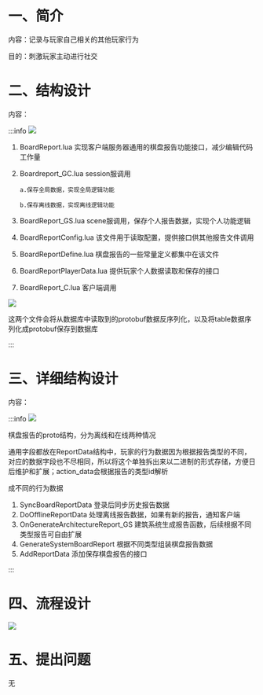 # 一、简介
内容：记录与玩家自己相关的其他玩家行为

目的：刺激玩家主动进行社交



# 二、结构设计
内容：

:::info
![](https://cdn.nlark.com/yuque/0/2024/png/44713460/1720575192564-2fd2dee6-d7fd-4854-9aa1-c6d2779f8680.png)

1. BoardReport.lua 实现客户端服务器通用的棋盘报告功能接口，减少编辑代码工作量
2. Boardreport_GC.lua session服调用 

       a.保存全局数据，实现全局逻辑功能

       b.保存离线数据，实现离线逻辑功能

3. BoardReport_GS.lua scene服调用，保存个人报告数据，实现个人功能逻辑
4. BoardReportConfig.lua 该文件用于读取配置，提供接口供其他报告文件调用
5. BoardReportDefine.lua 棋盘报告的一些常量定义都集中在该文件
6. BoardReportPlayerData.lua 提供玩家个人数据读取和保存的接口
7. BoardReport_C.lua 客户端调用



![](https://cdn.nlark.com/yuque/0/2024/png/44713460/1720493729704-c5325167-0544-4dab-be15-87be6036b62c.png)

这两个文件会将从数据库中读取到的protobuf数据反序列化，以及将table数据序列化成protobuf保存到数据库

:::



# 三、详细结构设计
内容：

:::info
![](https://cdn.nlark.com/yuque/0/2024/png/44713460/1720575359571-23f424b2-0507-4cf4-9383-d5290b4f1ba2.png)

棋盘报告的proto结构，分为离线和在线两种情况

通用字段都放在ReportData结构中，玩家的行为数据因为根据报告类型的不同，对应的数据字段也不尽相同，所以将这个单独拆出来以二进制的形式存储，方便日后维护和扩展；action_data会根据报告的类型id解析

成不同的行为数据



1. SyncBoardReportData 登录后同步历史报告数据
2. DoOfflineReportData 处理离线报告数据，如果有新的报告，通知客户端
3. OnGenerateArchitectureReport_GS 建筑系统生成报告函数，后续根据不同类型报告可自由扩展
4. GenerateSystemBoardReport 根据不同类型组装棋盘报告数据
5. AddReportData 添加保存棋盘报告的接口

:::



# 四、流程设计
![](https://cdn.nlark.com/yuque/0/2024/png/44713460/1720576521703-07c0374c-1adf-41dd-a992-4d392f6094ef.png)



# 五、提出问题
无



